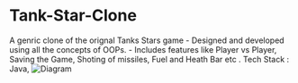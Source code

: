 # Tank-Star-Clone
A genric clone of the orignal Tanks Stars game - Designed and developed using all the concepts of OOPs. - Includes features like Player vs Player, Saving the Game, Shoting of missiles, Fuel and Heath Bar etc . Tech Stack : Java,
![Diagram](https://github.com/parthkl021/Tank-Star-Clone/assets/92939004/6ffc3c26-9209-443d-8596-cc11107d0d78)
